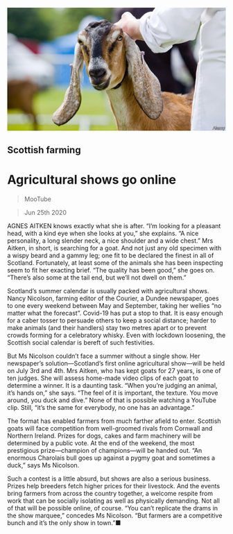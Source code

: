 ![](./images/20200627_BRP504.jpg)

## Scottish farming

# Agricultural shows go online

> MooTube

> Jun 25th 2020

AGNES AITKEN knows exactly what she is after. “I’m looking for a pleasant head, with a kind eye when she looks at you,” she explains. “A nice personality, a long slender neck, a nice shoulder and a wide chest.” Mrs Aitken, in short, is searching for a goat. And not just any old specimen with a wispy beard and a gammy leg; one fit to be declared the finest in all of Scotland. Fortunately, at least some of the animals she has been inspecting seem to fit her exacting brief. “The quality has been good,” she goes on. “There’s also some at the tail end, but we’ll not dwell on them.”

Scotland’s summer calendar is usually packed with agricultural shows. Nancy Nicolson, farming editor of the Courier, a Dundee newspaper, goes to one every weekend between May and September, taking her wellies “no matter what the forecast”. Covid-19 has put a stop to that. It is easy enough for a caber tosser to persuade others to keep a social distance; harder to make animals (and their handlers) stay two metres apart or to prevent crowds forming for a celebratory whisky. Even with lockdown loosening, the Scottish social calendar is bereft of such festivities.

But Ms Nicolson couldn’t face a summer without a single show. Her newspaper’s solution—Scotland’s first online agricultural show—will be held on July 3rd and 4th. Mrs Aitken, who has kept goats for 27 years, is one of ten judges. She will assess home-made video clips of each goat to determine a winner. It is a daunting task. “When you’re judging an animal, it’s hands on,” she says. “The feel of it is important, the texture. You move around, you duck and dive.” None of that is possible watching a YouTube clip. Still, “it’s the same for everybody, no one has an advantage.”

The format has enabled farmers from much farther afield to enter. Scottish goats will face competition from well-groomed rivals from Cornwall and Northern Ireland. Prizes for dogs, cakes and farm machinery will be determined by a public vote. At the end of the weekend, the most prestigious prize—champion of champions—will be handed out. “An enormous Charolais bull goes up against a pygmy goat and sometimes a duck,” says Ms Nicolson.

Such a contest is a little absurd, but shows are also a serious business. Prizes help breeders fetch higher prices for their livestock. And the events bring farmers from across the country together, a welcome respite from work that can be socially isolating as well as physically demanding. Not all of that will be possible online, of course. “You can’t replicate the drams in the show marquee,” concedes Ms Nicolson. “But farmers are a competitive bunch and it’s the only show in town.”■
